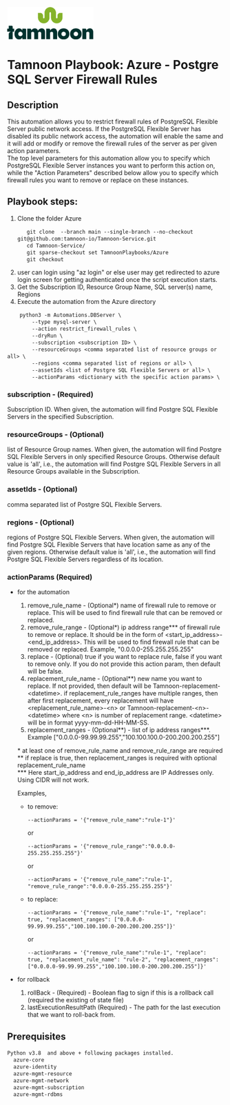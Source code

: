 
<img src="../../../images/icons/Tamnoon.png" width="200"/>

# Tamnoon Playbook: Azure  - Postgre SQL Server Firewall Rules

## Description
This automation allows you to restrict firewall rules of PostgreSQL Flexible Server public network access.
If the PostgreSQL Flexible Server has disabled its public network access, the automation will enable the same and it will add or modify or remove the firewall rules of the server as per given action parameters.  
The top level parameters for this automation allow you to specify which PostgreSQL Flexible Server instances you want to perform this action on, while the "Action Parameters" described below allow you to specify which firewall rules you want to remove or replace on these instances.

## Playbook steps:
1. Clone the folder Azure
   ``````
      git clone  --branch main --single-branch --no-checkout git@github.com:tamnoon-io/Tamnoon-Service.git
      cd Tamnoon-Service/
      git sparse-checkout set TamnoonPlaybooks/Azure
      git checkout

   ``````  
2. user can login using "az login" or else user may get redirected to azure login screen for getting authenticated once the script execution starts.
3. Get the Subscription ID, Resource Group Name, SQL server(s) name, Regions
4. Execute the automation from the Azure directory
``````
    python3 -m Automations.DBServer \
        --type mysql-server \
        --action restrict_firewall_rules \
        --dryRun \
        --subscription <subscription ID> \
        --resourceGroups <comma separated list of resource groups or all> \
        --regions <comma separated list of regions or all> \
        --assetIds <list of Postgre SQL Flexible Servers or all> \
        --actionParams <dictionary with the specific action params> \

``````
### subscription - (Required)
 Subscription ID. When given, the automation will find Postgre SQL Flexible Servers in the specified Subscription.
  
### resourceGroups - (Optional)
 list of Resource Group names. When given, the automation will find Postgre SQL Flexible Servers in only specified Resource Groups. Otherwise default value is 'all', i.e., the automation will find Postgre SQL Flexible Servers in all Resource Groups available in the Subscription. 

### assetIds - (Optional)
 comma separated list of Postgre SQL Flexible Servers.

### regions - (Optional)
 regions of Postgre SQL Flexible Servers. When given, the automation will find Postgre SQL Flexible Servers that have location same as any of the given regions. Otherwise default value is 'all', i.e., the automation will find Postgre SQL Flexible Servers regardless of its location. 


### actionParams (Required)
  - for the automation
    1. remove_rule_name - (Optional*) name of firewall rule to remove or replace. This will be used to find firewall rule that can be removed or replaced.
    2. remove_rule_range - (Optional*) ip address range*** of firewall rule to remove or replace. It should be in the form of &lt;start_ip_address&gt;-&lt;end_ip_address&gt;. This will be used to find firewall rule that can be removed or replaced. Example, "0.0.0.0-255.255.255.255"
    3. replace - (Optional) true if you want to replace rule, false if you want to remove only. If you do not provide this action param, then default will be false.
    4. replacement_rule_name - (Optional**) new name you want to replace. If not provided, then default will be Tamnoon-replacement-&lt;datetime&gt;. if replacement_rule_ranges have multiple ranges, then after first replacement, every replacement will have &lt;replacement_rule_name&gt;-&lt;n&gt; or Tamnoon-replacement-&lt;n&gt;-&lt;datetime&gt; where &lt;n&gt; is number of replacement range. &lt;datetime&gt; will be in format yyyy-mm-dd-HH-MM-SS.
    5. replacement_ranges - (Optional**) - list of ip address ranges***. Example
        ["0.0.0.0-99.99.99.255","100.100.100.0-200.200.200.255"]

    \* at least one of remove_rule_name and remove_rule_range are required  
    ** if replace is true, then replacement_ranges is required with optional replacement_rule_name  
    *** Here start_ip_address and end_ip_address are IP Addresses only. Using CIDR will not work.

    Examples,  
    - to remove:  
        ```
        --actionParams = '{"remove_rule_name":"rule-1"}'
        ```  
        or  
        ```
        --actionParams = '{"remove_rule_range":"0.0.0.0-255.255.255.255"}'
        ```  
        or  
        ```
        --actionParams = '{"remove_rule_name":"rule-1", "remove_rule_range":"0.0.0.0-255.255.255.255"}'
        ```
    - to replace:
        ```
        --actionParams = '{"remove_rule_name":"rule-1", "replace": true, "replacement_ranges": ["0.0.0.0-99.99.99.255","100.100.100.0-200.200.200.255"]}'
        ```  
        or  
        ```
        --actionParams = '{"remove_rule_name":"rule-1", "replace": true, "replacement_rule_name": "rule-2", "replacement_ranges": ["0.0.0.0-99.99.99.255","100.100.100.0-200.200.200.255"]}'
        ```  
  - for rollback 
    1. rollBack - (Required) - Boolean flag to sign if this is a rollback call (required the existing of state file)
    2. lastExecutionResultPath (Required) - The path for the last execution that we want to roll-back from.


## Prerequisites 
    Python v3.8  and above + following packages installed.    
      azure-core
      azure-identity
      azure-mgmt-resource
      azure-mgmt-network
      azure-mgmt-subscription
      azure-mgmt-rdbms



